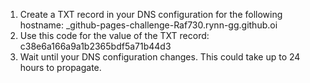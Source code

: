 1. Create a TXT record in your DNS configuration for the following hostname: _github-pages-challenge-Raf730.rynn-gg.github.oi
2. Use this code for the value of the TXT record: c38e6a166a9a1b2365bdf5a71b44d3
3. Wait until your DNS configuration changes. This could take up to 24 hours to propagate.

